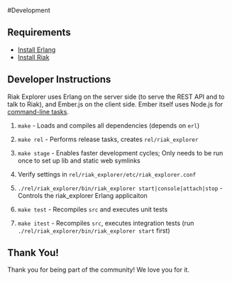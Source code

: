 #Development

## Requirements

* [Install Erlang](http://docs.basho.com/riak/latest/ops/building/installing/erlang/)
* [Install Riak](http://docs.basho.com/riak/latest/ops/building/installing/)

## Developer Instructions
Riak Explorer uses Erlang on the server side (to serve the REST API and to talk
to Riak), and Ember.js on the client side. Ember itself uses Node.js for
[command-line tasks](http://www.ember-cli.com).

1. `make` - Loads and compiles all dependencies (depends on `erl`)

2. `make rel` - Performs release tasks, creates `rel/riak_explorer`

3. `make stage` - Enables faster development cycles; Only needs to be run once to set up lib and static web symlinks

4. Verify settings in `rel/riak_explorer/etc/riak_explorer.conf`

5. `./rel/riak_explorer/bin/riak_explorer start|console|attach|stop` - Controls the riak_explorer Erlang applicaiton

6. `make test` - Recompiles `src` and executes unit tests

7. `make itest` - Recompiles `src`, executes integration tests (run `./rel/riak_explorer/bin/riak_explorer start` first)

## Thank You!

Thank you for being part of the community! We love you for it.
